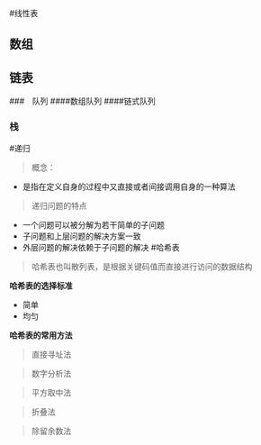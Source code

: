 #线性表
## 数组
## 链表
###　队列
####数组队列
####链式队列
### 栈

#递归
> 概念：
 * 是指在定义自身的过程中又直接或者间接调用自身的一种算法
> 递归问题的特点
 * 一个问题可以被分解为若干简单的子问题
 * 子问题和上层问题的解决方案一致
 * 外层问题的解决依赖于子问题的解决
#哈希表
> 哈希表也叫散列表，是根据关键码值而直接进行访问的数据结构

**哈希表的选择标准**
* 简单
* 均匀

**哈希表的常用方法**
> 直接寻址法

> 数字分析法

> 平方取中法

> 折叠法

> 除留余数法



 
 